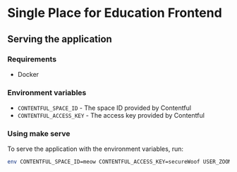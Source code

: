 # Single Place for Education Frontend

## Serving the application

### Requirements

- Docker

### Environment variables

- `CONTENTFUL_SPACE_ID` - The space ID provided by Contentful
- `CONTENTFUL_ACCESS_KEY` - The access key provided by Contentful

### Using make serve

To serve the application with the environment variables, run:

```bash
env CONTENTFUL_SPACE_ID=meow CONTENTFUL_ACCESS_KEY=secureWoof USER_ZOOM_CUID=hoot make serve
```
